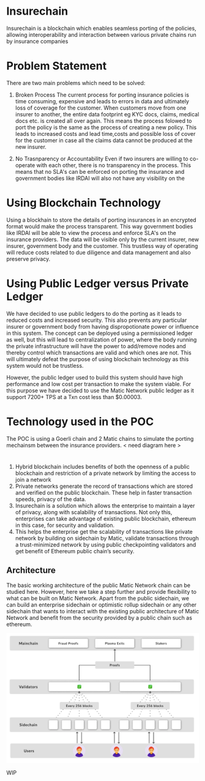 # Insurechain
Insurechain is a blockchain which enables seamless porting of the policies, allowing interoperability and interaction between various private chains run by insurance companies

# Problem Statement
There are two main problems which need to be solved:

1. Broken Process
The current process for porting insurance policies is time consuming, expensive and leads to errors in data and ultimately loss of coverage for the customer. When customers move from one insurer to another, the entire data footprint eg KYC docs, claims, medical docs etc. is created all over again. This means the process folowed to port the policy is the same as the process of creating a new policy. This leads to increased costs and lead time,costs and possible loss of cover for the customer in case all the claims data cannot be produced at the new insurer. 

2. No Trasnparency or Accountability
Even if two insurers are willing to co-operate with each other, there is no transparency in the process. This means that no SLA's can be enforced on porting the insurance and government bodies like IRDAI will also not have any visibility on the 

# Using Blockchain Technology
Using a blockhain to store the details of porting insurances in an encrypted format would make the process transparent. This way government bodies like IRDAI will be able to view the process and enforce SLA's on the insurance providers. The data will be visible only by the current insurer, new insurer, government body and the customer. This trustless way of operating will reduce costs related to due diligence and data management and also preserve privacy.  

# Using Public Ledger versus Private Ledger
We have decided to use public ledgers to do the porting as it leads to reduced costs and increased security. This also prevents any particular insurer or government body from having dispropotionate power or influence in this system. 
The concept can be deployed using a permissioned ledger as well, but this will lead to centralization of power, where the body running the private infrastructure will have the power to add/remove nodes and thereby control which transactions are valid and which ones are not. This will ultimately defeat the purpose of using blockchain technology as this system would not be trustless.  

However, the public ledger used to build this system should have high performance and low cost per transaction to make the system viable. For this purpose we have decided to use the Matic Network public ledger as it support 7200+ TPS at a Txn cost less than $0.00003. 

# Technology used in the POC
The POC is using a Goerli chain and 2 Matic chains to simulate the porting mechainsm between the insurance providers. 
< need diagram here >

# 
1. Hybrid blockchain includes benefits of both the openness of a public blockchain and restriction of a private network by limiting the access to join a network
2. Private networks generate the record of transactions which are stored and verified on the public blockchain. These help in faster transaction speeds, privacy of the data.
3. Insurechain is a solution which allows the enterprise to maintain a layer of privacy, along with scalability of transactions. Not only this, enterprises can take advantage of existing public blockchain, ethereum in this case, for security and validation. 
4. This helps the enterprise get the scalability of transactions like private network by building on sidechain by Matic, validate transactions through a trust-minimized network by using public checkpointing validators and get benefit of Ethereum public chain’s security.

## Architecture
The basic working architecture of the public Matic Network chain can be studied here. However, here we take a step further and provide flexibility to what can be built on Matic Network. Apart from the public sidechain, we can build an enterprise sidechain or optimistic rollup sidechain or any other sidechain that wants to interact with the existing public architecture of Matic Network and benefit from the security provided by a public chain such as ethereum.


![Insurechain PPS](https://github.com/M-SETU/Insurechain/blob/master/PPS.png "Insurechain Architecture")


WIP





